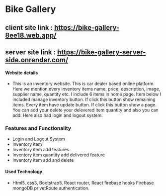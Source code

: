 # Bike Gallery

## client site link : https://bike-gallery-8ee18.web.app/ 
## server site link : https://bike-gallery-server-side.onrender.com/

#### Website details
* This is an inventory website. This is car dealer based online platform. Here we mention every inventory items name, price, description, image, supplier name, quantity etc. I include 6 items in home page. Item below I included manage inventory button. If click this button show remaining items. Every item have update button. If click this button show a page. You can add your delete your delevered item quantity and also you can add. Here also had login and logout system.

### Features and Functionality
* Login and Logout System
* Inventory item
* Inventory item add features
* Inventory item quantity add delivered feature
* Inventory item add and delete

#### Used Technology
* Html5, css3, Bootstrap5, React router, React firebase hooks Firebase mongoDB privetRoute authentication.